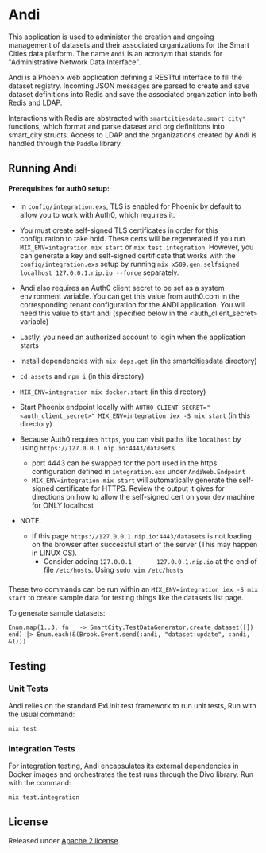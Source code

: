 # Andi

This application is used to administer the creation and ongoing management of datasets and their associated organizations for the Smart Cities data platform. The name `Andi` is an acronym that stands for "Administrative Network Data Interface". 

Andi is a Phoenix web application defining a RESTful interface to fill the dataset registry. Incoming JSON messages are parsed to create and save dataset definitions into Redis and save the associated organization into both Redis and LDAP.

Interactions with Redis are abstracted with `smartcitiesdata.smart_city*` functions, which format and parse dataset and org definitions into smart_city structs. Access to LDAP and the organizations created by Andi is handled through the `Paddle` library.

## Running Andi

#### Prerequisites for auth0 setup: 
- In `config/integration.exs`, TLS is enabled for Phoenix by default to allow you to work with Auth0, which requires it.
- You must create self-signed TLS certificates in order for this configuration to take hold. These certs will be regenerated if you run `MIX_ENV=integration mix start` or `mix test.integration`. However, you can generate a key and self-signed certificate that works with the `config/integration.exs` setup by running `mix x509.gen.selfsigned localhost 127.0.0.1.nip.io --force` separately.
- Andi also requires an Auth0 client secret to be set as a system environment variable. You can get this value from auth0.com in the corresponding tenant configuration for the ANDI application. You will need this value to start andi (specified below in the <auth_client_secret> variable)
- Lastly, you need an authorized account to login when the application starts


- Install dependencies with `mix deps.get` (in the smartcitiesdata directory)
- `cd assets` and `npm i` (in this directory)
- `MIX_ENV=integration mix docker.start` (in this directory)
- Start Phoenix endpoint locally with `AUTH0_CLIENT_SECRET="<auth_client_secret>" MIX_ENV=integration iex -S mix start` (in this directory)
- Because Auth0 requires `https`, you can visit paths like `localhost` by using `https://127.0.0.1.nip.io:4443/datasets`
	- port 4443 can be swapped for the port used in the https configuration defined in `integration.exs` under `AndiWeb.Endpoint`
    - `MIX_ENV=integration mix start` will automatically generate the self-signed certificate for HTTPS. Review the output it gives for directions on how to allow the self-signed cert on your dev machine for ONLY localhost

- NOTE:
  - If this page `https://127.0.0.1.nip.io:4443/datasets` is not loading on the browser after successful start of the server (This may happen in LINUX OS).
    - Consider adding `127.0.0.1       127.0.0.1.nip.io` at the end of file `/etc/hosts`. Using `sudo vim /etc/hosts`

###

These two commands can be run within an `MIX_ENV=integration iex -S mix start` to create sample data for testing things like the datasets list page.

To generate sample datasets:
```
Enum.map(1..3, fn _ -> SmartCity.TestDataGenerator.create_dataset([]) end) |> Enum.each(&(Brook.Event.send(:andi, "dataset:update", :andi, &1)))
```

## Testing

### Unit Tests

Andi relies on the standard ExUnit test framework to run unit tests, Run with the usual command:

`mix test`

### Integration Tests

For integration testing, Andi encapsulates its external dependencies in Docker images and orchestrates the test runs through the Divo library. Run with the command:

`mix test.integration`

## License

Released under [Apache 2 license](https://github.com/Datastillery/smartcitiesdata/blob/master/LICENSE).
